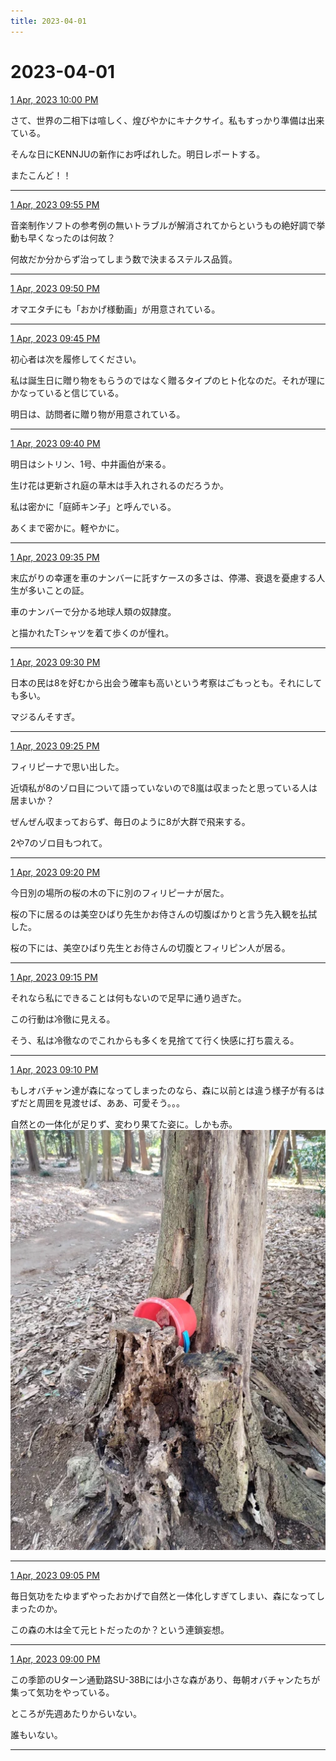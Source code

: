 ```yaml
---
title: 2023-04-01
---
```

# 2023-04-01

[1 Apr, 2023 10:00 PM](https://twitter.com/hirasawa/status/1642149815084630018#m)

さて、世界の二相下は喧しく、煌びやかにキナクサイ。私もすっかり準備は出来ている。

そんな日にKENNJUの新作にお呼ばれした。明日レポートする。

またこんど！！

---

[1 Apr, 2023 09:55 PM](https://twitter.com/hirasawa/status/1642148556617428992#m)

音楽制作ソフトの参考例の無いトラブルが解消されてからというもの絶好調で挙動も早くなったのは何故？

何故だか分からず治ってしまう数で決まるステルス品質。

---

[1 Apr, 2023 09:50 PM](https://twitter.com/hirasawa/status/1642147298368184327#m)

オマエタチにも「おかげ様動画」が用意されている。

---

[1 Apr, 2023 09:45 PM](https://twitter.com/hirasawa/status/1642146040496156672#m)

初心者は次を履修してください。

私は誕生日に贈り物をもらうのではなく贈るタイプのヒト化なのだ。それが理にかなっていると信じている。

明日は、訪問者に贈り物が用意されている。

---

[1 Apr, 2023 09:40 PM](https://twitter.com/hirasawa/status/1642144781722882049#m)

明日はシトリン、1号、中井画伯が来る。

生け花は更新され庭の草木は手入れされるのだろうか。

私は密かに「庭師キン子」と呼んでいる。

あくまで密かに。軽やかに。

---

[1 Apr, 2023 09:35 PM](https://twitter.com/hirasawa/status/1642143524270342144#m)

末広がりの幸運を車のナンバーに託すケースの多さは、停滞、衰退を憂慮する人生が多いことの証。

車のナンバーで分かる地球人類の奴隷度。

と描かれたTシャツを着て歩くのが憧れ。

---

[1 Apr, 2023 09:30 PM](https://twitter.com/hirasawa/status/1642142269674520577#m)

日本の民は8を好むから出会う確率も高いという考察はごもっとも。それにしても多い。

マジるんそすぎ。

---

[1 Apr, 2023 09:25 PM](https://twitter.com/hirasawa/status/1642141006979031041#m)

フィリピーナで思い出した。

近頃私が8のゾロ目について語っていないので8嵐は収まったと思っている人は居まいか？

ぜんぜん収まっておらず、毎日のように8が大群で飛来する。

2や7のゾロ目もつれて。

---

[1 Apr, 2023 09:20 PM](https://twitter.com/hirasawa/status/1642139748704583680#m)

今日別の場所の桜の木の下に別のフィリピーナが居た。

桜の下に居るのは美空ひばり先生かお侍さんの切腹ばかりと言う先入観を払拭した。

桜の下には、美空ひばり先生とお侍さんの切腹とフィリピン人が居る。

---

[1 Apr, 2023 09:15 PM](https://twitter.com/hirasawa/status/1642138490283638785#m)

それなら私にできることは何もないので足早に通り過ぎた。

この行動は冷徹に見える。

そう、私は冷徹なのでこれからも多くを見捨てて行く快感に打ち震える。

---

[1 Apr, 2023 09:10 PM](https://twitter.com/hirasawa/status/1642137232021803013#m)

もしオバチャン達が森になってしまったのなら、森に以前とは違う様子が有るはずだと周囲を見渡せば、ああ、可愛そう。。。

自然との一体化が足りず、変わり果てた姿に。しかも赤。
![image](images/2023-04-01-11-0.png)

---

[1 Apr, 2023 09:05 PM](https://twitter.com/hirasawa/status/1642135974288171008#m)

毎日気功をたゆまずやったおかげで自然と一体化しすぎてしまい、森になってしまったのか。

この森の木は全て元ヒトだったのか？という連鎖妄想。

---

[1 Apr, 2023 09:00 PM](https://twitter.com/hirasawa/status/1642134723601522691#m)

この季節のUターン通勤路SU-38Bには小さな森があり、毎朝オバチャンたちが集って気功をやっている。

ところが先週あたりからいない。

誰もいない。

---

